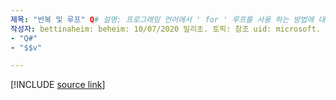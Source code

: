 ```yaml
---
제목: "반복 및 루프" Q# 설명: 프로그래밍 언어에서 ' for ' 루프를 사용 하는 방법에 대해 알아봅니다 Q# .
작성자: bettinaheim: beheim: 10/07/2020 밀리초. 토픽: 참조 uid: microsoft. 양자. n a m e.
- "Q#"
- "$$v"

---
```


<!---
# Iterations and loops in Q#
-->

[!INCLUDE [source link](~/includes/qsharp-language/Specifications/Language/2_Statements/iterations.md)]

